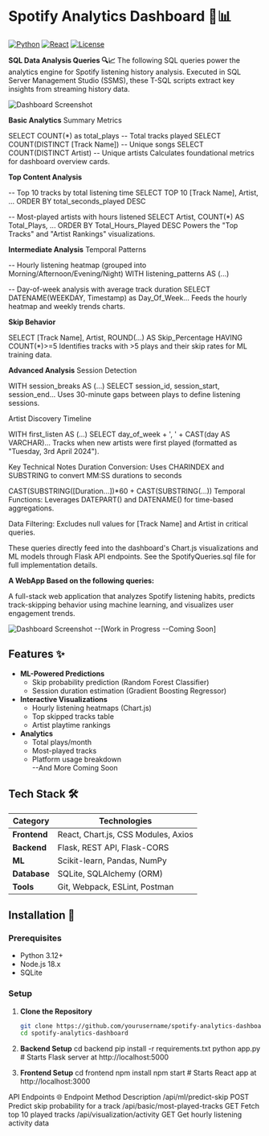 # Spotify Analytics Dashboard 🎵📊
[![Python](https://img.shields.io/badge/Python-3.12%2B-blue)](https://www.python.org/)
[![React](https://img.shields.io/badge/React-18.2%2B-%2361DAFB)](https://react.dev/)
[![License](https://img.shields.io/badge/License-MIT-green)](LICENSE)

**SQL Data Analysis Queries 🔍📈**
The following SQL queries power the analytics engine for Spotify listening history analysis. Executed in SQL Server Management Studio (SSMS), these T-SQL scripts extract key insights from streaming history data.

![Dashboard Screenshot](https://github.com/user-attachments/assets/9ea9736e-ac15-401e-a236-01af6f023b59) 

**Basic Analytics**
Summary Metrics

SELECT COUNT(*) as total_plays                    -- Total tracks played
SELECT COUNT(DISTINCT [Track Name])               -- Unique songs
SELECT COUNT(DISTINCT Artist)                     -- Unique artists
Calculates foundational metrics for dashboard overview cards.

**Top Content Analysis**

-- Top 10 tracks by total listening time
SELECT TOP 10 [Track Name], Artist, ... 
ORDER BY total_seconds_played DESC

-- Most-played artists with hours listened
SELECT Artist, COUNT(*) AS Total_Plays, ... 
ORDER BY Total_Hours_Played DESC
Powers the "Top Tracks" and "Artist Rankings" visualizations.

**Intermediate Analysis**
Temporal Patterns

-- Hourly listening heatmap (grouped into Morning/Afternoon/Evening/Night)
WITH listening_patterns AS (...)

-- Day-of-week analysis with average track duration
SELECT DATENAME(WEEKDAY, Timestamp) as Day_Of_Week...
Feeds the hourly heatmap and weekly trends charts.

**Skip Behavior**

SELECT [Track Name], Artist, 
       ROUND(...) AS Skip_Percentage
HAVING COUNT(*)>=5
Identifies tracks with >5 plays and their skip rates for ML training data.

**Advanced Analysis**
Session Detection

WITH session_breaks AS (...)
SELECT session_id, session_start, session_end...
Uses 30-minute gaps between plays to define listening sessions.

Artist Discovery Timeline

WITH first_listen AS (...)
SELECT day_of_week + ', ' + CAST(day AS VARCHAR)...
Tracks when new artists were first played (formatted as "Tuesday, 3rd April 2024").

Key Technical Notes
Duration Conversion: Uses CHARINDEX and SUBSTRING to convert MM:SS durations to seconds

CAST(SUBSTRING([Duration...])*60 + CAST(SUBSTRING(...))
Temporal Functions: Leverages DATEPART() and DATENAME() for time-based aggregations.

Data Filtering: Excludes null values for [Track Name] and Artist in critical queries.

These queries directly feed into the dashboard's Chart.js visualizations and ML models through Flask API endpoints. See the SpotifyQueries.sql file for full implementation details.

**A WebApp Based on the following queries:**

A full-stack web application that analyzes Spotify listening habits, predicts track-skipping behavior using machine learning, and visualizes user engagement trends.

![Dashboard Screenshot](screenshot.png) --[Work in Progress --Coming Soon]

## Features ✨

- **ML-Powered Predictions**  
  - Skip probability prediction (Random Forest Classifier)  
  - Session duration estimation (Gradient Boosting Regressor)  
- **Interactive Visualizations**  
  - Hourly listening heatmaps (Chart.js)  
  - Top skipped tracks table  
  - Artist playtime rankings  
- **Analytics**  
  - Total plays/month  
  - Most-played tracks  
  - Platform usage breakdown  
--And More Coming Soon

## Tech Stack 🛠️

| Category       | Technologies                                                                 |
|----------------|------------------------------------------------------------------------------|
| **Frontend**   | React, Chart.js, CSS Modules, Axios                                         |
| **Backend**    | Flask, REST API, Flask-CORS                                                 |
| **ML**         | Scikit-learn, Pandas, NumPy                                                 |
| **Database**   | SQLite, SQLAlchemy (ORM)                                                   |
| **Tools**      | Git, Webpack, ESLint, Postman                                               |

## Installation 🚀

### Prerequisites
- Python 3.12+
- Node.js 18.x
- SQLite

### Setup
1. **Clone the Repository**  
   ```bash
   git clone https://github.com/yourusername/spotify-analytics-dashboard.git
   cd spotify-analytics-dashboard

2. **Backend Setup**
    cd backend
    pip install -r requirements.txt
    python app.py  # Starts Flask server at http://localhost:5000

3. **Frontend Setup**
   cd frontend
   npm install
   npm start  # Starts React app at http://localhost:3000


API Endpoints 🌐
Endpoint	Method	Description
/api/ml/predict-skip	POST	Predict skip probability for a track
/api/basic/most-played-tracks	GET	Fetch top 10 played tracks
/api/visualization/activity	GET	Get hourly listening activity data



